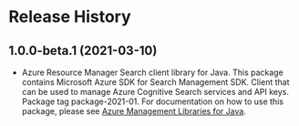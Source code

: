 # Release History

## 1.0.0-beta.1 (2021-03-10)

- Azure Resource Manager Search client library for Java. This package contains Microsoft Azure SDK for Search Management SDK. Client that can be used to manage Azure Cognitive Search services and API keys. Package tag package-2021-01. For documentation on how to use this package, please see [Azure Management Libraries for Java](https://aka.ms/azsdk/java/mgmt).
